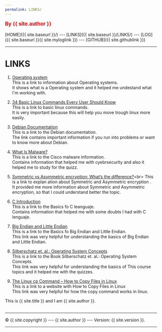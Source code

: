 ```yaml
---
permalink: LINKS/
---
```

<span style="color:red; font-weight:bold; font-size:larger;">By {{ site.author }}</span>
<br><br>
[HOME]({{ site.baseurl }}/) ---
[LINKS]({{ site.baseurl }}/LINKS/) ---
[LOG]({{ site.baseurl }}{{ site.myloglink }}) ---
[GITHUB]({{ site.githublink }})
<br>
<hr>

# LINKS


1. [Operating system](https://en.wikipedia.org/wiki/Operating_system)<br>
This is a link to information about Operating systems. <br>
It shows what is a Operating system and it helped me undestand what I'm working with.

2. [34 Basic Linux Commands Every User Should Know](https://www.hostinger.com/tutorials/linux-commands)<br>
This is a link to basic linux commands. <br>
It is very important because this will help you move trough linux more easily.

3. [Debian Documentation](https://www.debian.org/doc/index.en.html)<br>
This is a link to the Debian documentation. <br>
The link contains important information if you run into problems or want to know more about Debian.

4. [What Is Malware?](https://www.cisco.com/c/en/us/products/security/advanced-malware-protection/what-is-malware.html#~7-types-of-malware)<br>
This is a link to the Cisco malware information. <br>
Contains information that helped me with cyebrsecurity and also it helped me to study for the quizz.

5. [Symmetric vs Asymmetric encryption: What’s the difference?](https://blog.mailfence.com/symmetric-vs-asymmetric-encryption/#:~:text=Symmetric%20encryption%20uses%20a%20private,her%20private%20key%20to%20decrypt.)<br>
This is a link to explan ation about Symmetric and Asymmetric encryption . <br>
It provided me more information about Symmetric and Asymmetric encryption, so that I could understand better the topic.

6. [C Introduction](https://www.w3schools.com/c/c_intro.php)<br>
This is a link to the Basics fo C leanguaje. <br>
Contains information that helped me with some doubts I had with C lenguaje.

7. [Big Endian and Little Endian](https://chortle.ccsu.edu/assemblytutorial/Chapter-15/ass15_3.html)<br>
This is a link to the Basics fo Big Endian and Little Endian. <br>
This link was very helpful for understanding the basics of Big Endian and Little Endian.

8. [Silberschatz et. al.: Operating System Concepts](https://www.os-book.com/OS10/slide-dir/)<br>
This is a link to the Book Silberschatz et. al.: Operating System Concepts. <br>
This link was very helpful for understanding the basics of This course topics and it helped me with the quizzes.

9. [The Linux cp Command – How to Copy Files in Linux](https://www.freecodecamp.org/news/the-linux-cp-command-how-to-copy-files-in-linux/)<br>
This is a link to a website with How to Copy Files in Linux <br>
This link was very helpful for how the copy command works in linux.

This is {{ site.title }} and I am {{ site.author }}.
<br>
<br>
<hr>
&copy; {{ site.copyright }} --- {{ site.author }} --- Version: {{ site.version }}.
<hr>
<br>
